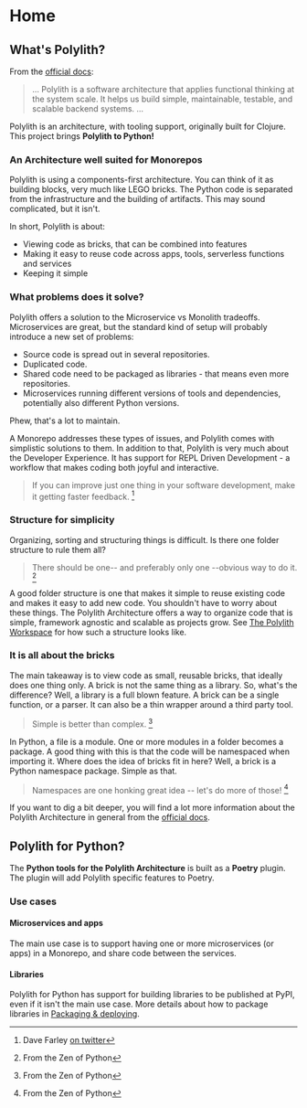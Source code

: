# Home


## What's Polylith?
From the [official docs](https://polylith.gitbook.io/polylith/):

>... Polylith is a software architecture that applies functional thinking at the system scale. It helps us build simple, maintainable, testable, and scalable backend systems. ...

Polylith is an architecture, with tooling support, originally built for Clojure. This project brings __Polylith to Python!__

### An Architecture well suited for Monorepos
Polylith is using a components-first architecture. You can think of it as building blocks, very much like LEGO bricks.
The Python code is separated from the infrastructure and the building of artifacts. This may sound complicated, but it isn't.

In short, Polylith is about:

- Viewing code as bricks, that can be combined into features
- Making it easy to reuse code across apps, tools, serverless functions and services
- Keeping it simple

### What problems does it solve?
Polylith offers a solution to the Microservice vs Monolith tradeoffs. Microservices are great,
but the standard kind of setup will probably introduce a new set of problems:

- Source code is spread out in several repositories.
- Duplicated code.
- Shared code need to be packaged as libraries - that means even more repositories.
- Microservices running different versions of tools and dependencies, potentially also different Python versions.

Phew, that's a lot to maintain.

A Monorepo addresses these types of issues, and Polylith comes with simplistic solutions to them.
In addition to that, Polylith is very much about the Developer Experience.
It has support for REPL Driven Development - a workflow that makes coding both joyful and interactive.

> If you can improve just one thing in your software development, make it getting faster feedback. [^2]


### Structure for simplicity
Organizing, sorting and structuring things is difficult. Is there one folder structure to rule them all?

> There should be one-- and preferably only one --obvious way to do it. [^1]

A good folder structure is one that makes it simple to reuse existing code and makes it easy to add new code.
You shouldn't have to worry about these things. The Polylith Architecture offers a way to organize code that is simple,
framework agnostic and scalable as projects grow. See [The Polylith Workspace](workspace.md) for how such a structure looks like.


### It is all about the bricks
The main takeaway is to view code as small, reusable bricks, that ideally does one thing only.
A brick is not the same thing as a library. So, what's the difference? Well, a library is a full blown feature. A brick can be a single function, or a parser. It can also be a thin wrapper around a third party tool.

> Simple is better than complex. [^1]


In Python, a file is a module. One or more modules in a folder becomes a package.
A good thing with this is that the code will be namespaced when importing it.
Where does the idea of bricks fit in here? Well, a brick is a Python namespace package. Simple as that.

> Namespaces are one honking great idea -- let's do more of those! [^1]

If you want to dig a bit deeper, you will find a lot more information about the Polylith Architecture in general from the [official docs](https://polylith.gitbook.io/polylith/).

## Polylith for Python?
The __Python tools for the Polylith Architecture__ is built as a __Poetry__ plugin. The plugin will add Polylith specific features to Poetry.

### Use cases

#### Microservices and apps
The main use case is to support having one or more microservices (or apps) in a Monorepo, and share code between the services.

#### Libraries
Polylith for Python has support for building libraries to be published at PyPI, even if it isn't the main use case.
More details about how to package libraries in [Packaging & deploying](deployment.md).


[^1]: From the Zen of Python
[^2]: Dave Farley [on twitter](https://twitter.com/davefarley77/status/1560724029924786177?s=12&t=KxEN15qtnJODJUzkmclzmw)
